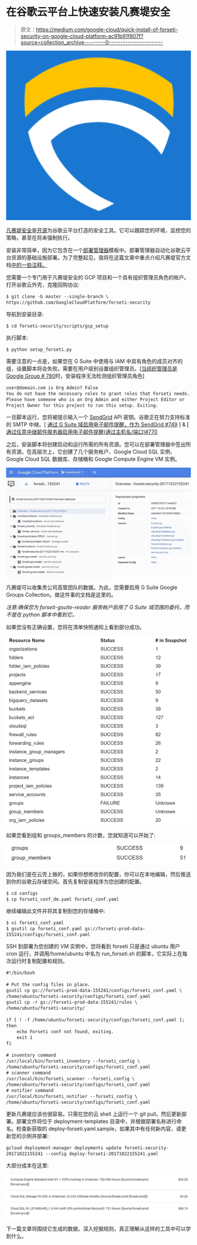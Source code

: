 # 在谷歌云平台上快速安装凡赛堤安全

> 原文：<https://medium.com/google-cloud/quick-install-of-forseti-security-on-google-cloud-platform-ac91b91f807f?source=collection_archive---------0----------------------->

![](img/6abdcb6d398bf8ca9218456be49e9884.png)

[凡赛堤安全](http://forsetisecurity.org)是[开源](https://github.com/GoogleCloudPlatform/forseti-security)为谷歌云平台打造的安全工具。它可以跟踪您的环境，监控您的策略，甚至在将来强制执行。

安装非常简单，因为它包含在一个[部署管理器](https://cloud.google.com/deployment-manager)模板中。部署管理器自动化谷歌云平台资源的基础设施部署。为了完整起见，我将在这篇文章中重点介绍凡赛堤官方文档[中的一些注释。](http://forsetisecurity.org/docs/quickstarts/forseti-security/index.html)

您需要一个专门用于凡赛堤安全的 GCP 项目和一个具有组织管理员角色的帐户。打开谷歌云外壳，克隆回购协议:

```
$ git clone -b master --single-branch \ https://github.com/GoogleCloudPlatform/forseti-security
```

导航到安装目录:

```
$ cd forseti-security/scripts/gcp_setup
```

执行脚本:

```
$ python setup_forseti.py
```

需要注意的一点是，如果您在 G Suite 中使用与 IAM 中具有角色的成员对齐的组，设置脚本将会失败。需要在用户级别设置组织管理员。[[当组织管理员是 Google Group # 780](https://github.com/GoogleCloudPlatform/forseti-security/issues/780)时，安装程序无法检测组织管理员角色]

```
user@domain.com is Org Admin? False
You do not have the necessary roles to grant roles that Forseti needs. Please have someone who is an Org Admin and either Project Editor or Project Owner for this project to run this setup. Exiting.
```

一旦脚本运行，您将被提示输入一个 [SendGrid](https://sendgrid.com) API 密钥。谷歌正在努力支持标准的 SMTP 中继。[ [通过 G Suite 域启用电子邮件提醒，作为 SendGrid #749](https://github.com/GoogleCloudPlatform/forseti-security/issues/749) ] & [ [通过任意中继邮件服务器启用电子邮件提醒(通过主机名/端口)#770](https://github.com/GoogleCloudPlatform/forseti-security/issues/770)

之后，安装脚本将创建启动和运行所需的所有资源。您可以在部署管理器中签出所有资源。在高层次上，它创建了几个服务帐户、Google Cloud SQL 实例、Google Cloud SQL 数据库、存储桶和 Google Compute Engine VM 实例。

![](img/5cd1740c531f332c6519c70fb08aaf1a.png)

凡赛堤可以收集贵公司高管团队的数据。为此，您需要启用 G Suite Google Groups Collection。做这件事的文档是这里的。

*注意:确保您为 forseti-gsuite-reader 服务帐户启用了 G Suite 域范围的委托，而不是在 python 脚本中看到它。*

如果您没有正确设置，您将在清单快照通知上看到部分成功。

![](img/3390fb8776d6ea5d234d6211a97a8f65.png)

如果您看到组和 groups_members 的计数，您就知道可以开始了:

![](img/7e08e722c9af9598a7a8fb377a4d4fc6.png)

因为我们是在云壳上做的，如果你想修改你的配置，你可以在本地编辑，然后推送到你的谷歌云存储空间。首先复制安装程序为您创建的配置。

```
$ cd configs
$ cp forseti_conf_dm.yaml forseti_conf.yaml
```

继续编辑此文件并将其复制到您的存储桶中:

```
$ vi forseti_conf.yaml
$ gsutil cp forseti_conf.yaml gs://forseti-prod-data-155241/configs/forseti_conf.yaml
```

SSH 到部署为您创建的 VM 实例中，您将看到 forseti 只是通过 ubuntu 用户 cron 运行，并调用/home/ubuntu 中名为 run_forseti.sh 的脚本，它实际上在每次运行时复制配置和规则。

```
#!/bin/bash

# Put the config files in place.
gsutil cp gs://forseti-prod-data-155241/configs/forseti_conf.yaml \ /home/ubuntu/forseti-security/configs/forseti_conf.yaml
gsutil cp -r gs://forseti-prod-data-155241/rules \ /home/ubuntu/forseti-security/

if [ ! -f /home/ubuntu/forseti-security/configs/forseti_conf.yaml ]; then
    echo Forseti conf not found, exiting.
    exit 1
fi

# inventory command
/usr/local/bin/forseti_inventory --forseti_config \ /home/ubuntu/forseti-security/configs/forseti_conf.yaml
# scanner command
/usr/local/bin/forseti_scanner --forseti_config \ /home/ubuntu/forseti-security/configs/forseti_conf.yaml
# notifier command
/usr/local/bin/forseti_notifier --forseti_config \ /home/ubuntu/forseti-security/configs/forseti_conf.yaml
```

更新凡赛堤应该也很容易。只需在您的云 shell 上运行一个 git pull，然后更新部署。部署文件将位于 deployment-templates 目录中，并根据部署名称进行命名。检查新获取的 deploy-forseti.yaml.sample，如果其中有任何新内容，请更新您的示例并部署:

```
gcloud deployment-manager deployments update forseti-security-20171022155241 --config deploy-forseti-20171022155241.yaml
```

大部分成本在这里:

![](img/73e6e134f75fc919fc2c7fa1ea46aa65.png)

下一篇文章将围绕它生成的数据，深入挖掘规则，真正理解从这样的工具中可以学到什么。